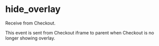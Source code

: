# hide_overlay

<include from="Snippets-CheckoutAPI.md" element-id="snippet-header" />

Receive from Checkout.

This event is sent from Checkout iframe to parent when Checkout is no longer showing overlay.

